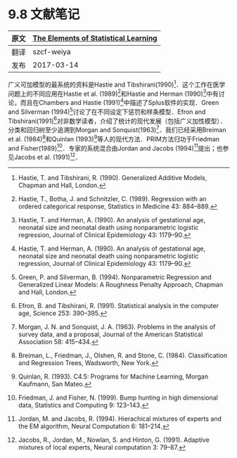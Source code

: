 # 9.8 文献笔记

| 原文   | [The Elements of Statistical Learning](https://web.stanford.edu/~hastie/ElemStatLearn/printings/ESLII_print12.pdf) |
| ---- | ---------------------------------------- |
| 翻译   | szcf-weiya                               |
| 发布 | 2017-03-14 |

广义可加模型的最系统的资料是Hastie and Tibshirani(1990)[^1]．这个工作在医学问题上的不同应用在Hastie et al. (1989)[^2]和Hastie and Herman (1990)[^3]中有讨论，而且在Chambers and Hastie (1991)[^3]中描述了Splus软件的实现．Green and Silverman (1994)[^4]讨论了在不同设定下惩罚和样条模型．Efron and Tibshirani(1991)[^5]对非数学读者，介绍了统计的现代发展（包括广义加性模型）．分类和回归树至少追溯到Morgan and Sonquist(1963)[^6]．我们已经采用Breiman et al. (1984)[^7]和Quinlan (1993)[^8]等人的现代方法．PRIM方法归功于Friedman and Fisher(1989)[^9]．专家的系统混合由Jordan and Jacobs (1994)[^10]提出；也参见Jacobs et al. (1991)[^11]．

[^1]: Hastie, T. and Tibshirani, R. (1990). Generalized Additive Models, Chapman and Hall, London.
[^2]: Hastie, T., Botha, J. and Schnitzler, C. (1989). Regression with an ordered categorical response, Statistics in Medicine 43: 884–889.
[^3]: Hastie, T. and Herman, A. (1990). An analysis of gestational age, neonatal size and neonatal death using nonparametric logistic regression, Journal of Clinical Epidemiology 43: 1179–90.
[^4]: Green, P. and Silverman, B. (1994). Nonparametric Regression and Generalized Linear Models: A Roughness Penalty Approach, Chapman and Hall, London.
[^5]: Efron, B. and Tibshirani, R. (1991). Statistical analysis in the computer age, Science 253: 390–395.
[^6]: Morgan, J. N. and Sonquist, J. A. (1963). Problems in the analysis of survey data, and a proposal, Journal of the American Statistical Association 58: 415–434.
[^7]: Breiman, L., Friedman, J., Olshen, R. and Stone, C. (1984). Classification and Regression Trees, Wadsworth, New York.
[^8]: Quinlan, R. (1993). C4.5: Programs for Machine Learning, Morgan Kaufmann, San Mateo.
[^9]: Friedman, J. and Fisher, N. (1999). Bump hunting in high dimensional data, Statistics and Computing 9: 123–143.
[^10]: Jordan, M. and Jacobs, R. (1994). Hierachical mixtures of experts and the EM algorithm, Neural Computation 6: 181–214.
[^11]: Jacobs, R., Jordan, M., Nowlan, S. and Hinton, G. (1991). Adaptive mixtures of local experts, Neural computation 3: 79–87.

